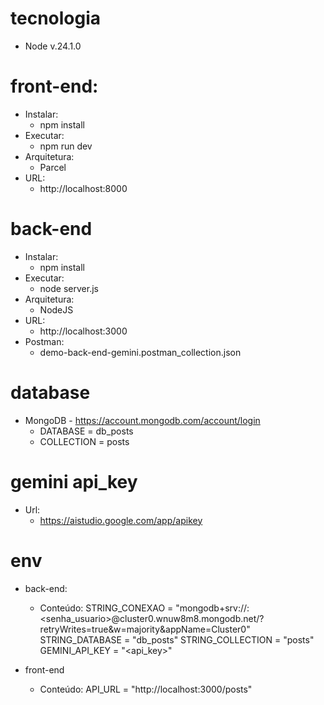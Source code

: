 # tecnologia

- Node v.24.1.0

# front-end:

- Instalar:
  - npm install
- Executar:
  - npm run dev
- Arquitetura:
  - Parcel
- URL:
  - http://localhost:8000

# back-end

- Instalar:
  - npm install
- Executar:
  - node server.js
- Arquitetura:
  - NodeJS
- URL:
  - http://localhost:3000
- Postman:
  - demo-back-end-gemini.postman_collection.json

# database

- MongoDB - https://account.mongodb.com/account/login
  - DATABASE = db_posts
  - COLLECTION = posts

# gemini api_key

- Url:
  - https://aistudio.google.com/app/apikey

# env

- back-end:

  - Conteúdo:
    STRING_CONEXAO = "mongodb+srv://<conta>:<senha_usuario>@cluster0.wnuw8m8.mongodb.net/?retryWrites=true&w=majority&appName=Cluster0"
    STRING_DATABASE = "db_posts"
    STRING_COLLECTION = "posts"
    GEMINI_API_KEY = "<api_key>"

- front-end

  - Conteúdo:
    API_URL = "http://localhost:3000/posts"
